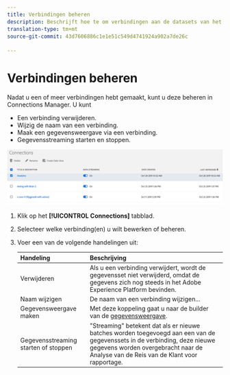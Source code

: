```yaml
---
title: Verbindingen beheren
description: Beschrijft hoe te om verbindingen aan de datasets van het Platform te beheren.
translation-type: tm+mt
source-git-commit: 43d7606886c1e1e51c549d4741924a902a7de26c

---
```



# Verbindingen beheren

Nadat u een of meer verbindingen hebt gemaakt, kunt u deze beheren in Connections Manager. U kunt

* Een verbinding verwijderen.
* Wijzig de naam van een verbinding.
* Maak een gegevensweergave via een verbinding.
* Gegevensstreaming starten en stoppen.

![Verbindingsbeheer](assets/connections-manager.png)

1. Klik op het **[!UICONTROL Connections]** tabblad.

2. Selecteer welke verbinding(en) u wilt bewerken of beheren.

3. Voer een van de volgende handelingen uit:

   | Handeling | Beschrijving |
   |---|---|
   | Verwijderen | Als u een verbinding verwijdert, wordt de gegevensset niet verwijderd, omdat de gegevens zich nog steeds in het Adobe Experience Platform bevinden. |
   | Naam wijzigen | De naam van een verbinding wijzigen... |
   | Gegevensweergave maken | Met deze koppeling gaat u naar de builder van de [gegevensweergave](/help/data-views/create-dataview.md). |
   | Gegevensstreaming starten of stoppen | &quot;Streaming&quot; betekent dat als er nieuwe batches worden toegevoegd aan een van de gegevenssets in de verbinding, deze nieuwe gegevens worden overgebracht naar de Analyse van de Reis van de Klant voor rapportage. |


